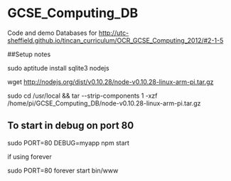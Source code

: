 # GCSE_Computing_DB
Code and demo Databases for http://utc-sheffield.github.io/tincan_curriculum/OCR_GCSE_Computing_2012/#2-1-5

##Setup notes

sudo aptitude install sqlite3 nodejs

wget http://nodejs.org/dist/v0.10.28/node-v0.10.28-linux-arm-pi.tar.gz

sudo cd /usr/local && tar --strip-components 1 -xzf /home/pi/GCSE_Computing_DB/node-v0.10.28-linux-arm-pi.tar.gz



## To start in debug on port 80
 sudo PORT=80 DEBUG=myapp npm start
 
 if using forever
 
 sudo PORT=80 forever start bin/www
